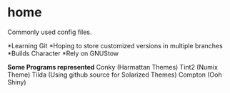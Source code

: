 home
====

Commonly used config files.

*Learning Git
*Hoping to store customized versions in multiple branches
*Builds Character
*Rely on GNUStow

**Some Programs represented**
Conky (Harmattan Themes)
Tint2 (Numix Theme)
Tilda (Using github source for Solarized Themes)
Compton (Ooh Shiny)
